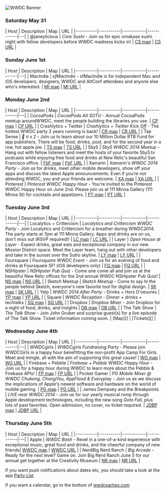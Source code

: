 ![WWDC Banner](https://devimages.apple.com.edgekey.net/wwdc/images/wwdc14-home-branding.png)

### Saturday May 31

| Host | Description |  Map | URL |
|-----------|-----------|------------|------------|---|
| @janeylicious | *Core Sushi* - Join us for epic omakase sushi night with fellow developers before WWDC madness kicks in! | [CS map][] | [CS URL][] |

### Sunday June 1st

| Host | Description |  Map | URL |
|-----------|-----------|------------|------------|---|
| MacIndie | *sfMacIndie* - sfMacIndie is for independent Mac and iOS developers, designers, WWDC and AltConf attendees and anyone else who's interested. | [MI map][] | [MI URL][] |

### Monday June 2nd

| Host | Description |  Map | URL |
|-----------|-----------|------------|------------|---|
| CocoaPods | *CocoaPods Alt SOTU* - Annual CocoaPods meetup aroundWWDC, meet the people building the libraries you use. | [CP map][] | [CP URL][] |
| Crashlytics + Twitter | *Crashlytics + Twitter Kick Off* - The hottest WWDC party 2 years running is back! | [CR map][] | [CR URL][] |
| Tap Sense | * π x 2* - Join us to learn about our 10 Million Dollar RTB Fund for app publishers. There will be food, drinks, pool, and for the second year in a row, hot apple pie. | [TS map][] | [TS URL][] |
| 5by5 | *5by5 WWDC 2014 Meetup* - Hang out with fellow listeners and meet the hosts of your favorite 5by5.tv podcasts while enjoying free food and drinks at New Relic's beautiful San Francisco office. | [FbF map][] | [FbF URL][] |
| Xamarin | *Xamarin's WWDC 2014 Party* - Join us for drinks, meet other mobile developers, show off your apps and discuss the latest Apple announcements.  Even if you’re not attending WWDC, you and your friends are welcome. | [XA map][] | [XA URL][] |
| Pinterest | *Pinterest WWDC Happy Hour* - You're invited to the Pinterest WWDC Happy Hour on June 2nd. Please join us at 111 Minna Gallery (111 Minna St) for cocktails and appetizers.  | [PT map][] | [PT URL][] |

### Tuesday June 3rd

| Host | Description |  Map | URL |
|-----------|-----------|------------|------------|---|
| Localytics + Crittercism | *Localytics and Crittercism WWDC Party* - Join Localytics and Crittercism for a breather during WWDC2014. The party starts at 7pm at 111 Minna Gallery. Apps and drinks are on us, don't miss out (RSVP required)!  | [LC map][] | [LC URL][] |
| Layer | *Open House at Layer* -  Expect drinks, great eats and exceptional company in our new Mission District space. Meet the Layer team, hang out with other developers and take in the sunset over the Sutro skyline. | [LY map][] | [LY URL][] |
| Foursquare | *Foursquare WWDC Event* -  Join us for an evening of food and drinks at Foursquare SF! (iOS developers only) | [FQ map][] | [FQ URL][] |
| NSHipster | *NSHipster Pub Quiz* -  Come one come all and join us at the beautiful New Relic offices for the 2nd annual WWDC NSHipster Pub Quiz! | [NS map][] | [NS URL][] |
| Sketch Meetup | *Sketch Meetup* -  Come to say hi the people behind Sketch, everyone's new favorite tool for digital design. | [SK map][] | [SK URL][] |
| Yelp | *WWDC 2014 After Party* - Drinks + Hors D'oeuvres | [YP map][] | [YP URL][] |
| Square | *WWDC Reception* - Dinner + drinks + techtalks | [SQ map][] | [SQ URL][] |
| Dropbox | *Dropbox Mixer* - Join Dropbox for a night of food, drinks, and insights | [DB map][] | [DB URL][] |
| The Talk Show | *The Talk Show* - Join John Gruber and surprise guest(s) for a live episode of The Talk Show. Ticket information coming soon. | [Map][] | [Tickets][] |


### Wednesday June 4th

| Host | Description |  Map | URL |
|-----------|-----------|------------|------------|---|
| WWDCgirls | *WWDCgirls Fundraising Party* -  Please join WWDCGirls in a happy hour benefitting the non-profit App Camp For Girls. Meet and mingle, all with the aim of supporting this great cause! | [WG map][] | [WG URL][] |
| Firebase + Pebble | *Firebase + Pebble WWDC Happy Hour* - Join us for a happy hour during WWDC to learn more about the Pebble & Firebase APIs! | [FP map][] | [FP URL][] |
| Pocket Gamer | *PG Mobile Mixer @ WWDC Chukong, ChangYou, AppFlood & Everyplay* - Join us as we discuss the implications of Apple's newest software and hardware on the world of mobile gaming. | [PG map][] | [PG URL][] |
| James Dempsey and the Breakpoints | *LIVE near WWDC 2014* -  Join us for our yearly musical romp through Apple development technologies, including the new song *Goto Fail*, plus lots of past favorites. Open admission, no cover, no ticket required. | [JDBP map][] | [JDBP URL][] |

### Thursday June 5th

| Host | Description |  Map | URL |
|-----------|-----------|------------|------------|---|
| Apple | *WWDC Bash* - Revel in a one-of-a-kind experience with exceptional music, great food and drinks, and the cheerful company of new friends| [WWDC map][] | [WWDC URL][] |
| NerdBig Nerd Ranch | *Big Arcade* - Ready for the next level? Game on. Join Big Nerd Ranch June 5 for our annual get together at the Creativity Museum | [NR map][] | [NR URL][] |

If you want push notifications about dates etc, you should take a look at the app [Party List](http://www.wwdcpartylist.com).

If you want a calendar, go to the bottom of [wwdcparties.com](http://wwdcparties.com) 

[SK URL]: http://www.eventbrite.co.uk/e/sketch-meetup-at-wwdc-tickets-11470244811?aff=es2&rank=3
[SK map]: https://maps.google.com/maps?client=safari&oe=UTF-8&q=965+Mission+St+2nd+floor+San+Francisco,+CA+94103&ie=UTF-8&hq=&hnear=0x8085808417ec1621:0x1c57b953828c555d,965+Mission+St,+San+Francisco,+CA+94103&gl=us&ei=Gqx8U4THIOjfsASPxYHIBg&ved=0CCoQ8gEwAA

[MI URL]: http://sfmacindie.com
[MI map]: https://maps.google.com/maps?q=jillian%27s&hl=en&sll=37.784554,-122.404218&sspn=0.011125,0.016115&near=101+4th+St,+Westfield+Metreon,+San+Francisco,+CA+94103&geocode=CVXcktNvp-TaFeeIQAIdbke0-Cn7OG0Nh4CFgDFz6zWZxQGZLQ&hq=jillian%27s&t=m&cid=10296979529953173809&z=16&iwloc=A


[NR URL]: http://www.eventbrite.com/e/big-nerd-ranchs-big-arcade-wwdc-2014-tickets-11390139213
[NR map]: https://maps.google.com/maps?client=safari&q=Children's+Creativity+Museum+221+4th+St+San+Francisco,+CA+94103&ie=UTF-8&ei=qax8U5iLC5XJsQS3koLYAQ&ved=0CAYQ_AUoAQ


[CP URL]: http://www.meetup.com/CocoaPods-SF/events/177557362/
[CP map]: http://maps.google.com/maps?f=q&hl=en&q=645+Harrison+St.+3rd+Floor%2C+San+Francisco%2C+CA%2C+94107%2C+us

[CR URL]: http://try.crashlytics.com/events/wwdc/2014/
[CR map]: http://maps.google.com/maps?f=q&hl=en&q=620%20Jones%20St,%20San%20Francisco%2C+San+Francisco%2C+CA%2C+94107%2C+us

[WG URL]: http://www.eventbrite.com/e/wwdcgirls-fundraising-party-benefitting-app-camp-for-girls-tickets-11611569517?aff=eorg
[WG map]: https://www.google.com/maps/place/New+Relic/@37.791354,-122.393048,17z/data=!3m1!4b1!4m2!3m1!1s0x808f7fd7ea239481:0xd46c50778b436768

[CS URL]: https://www.eventbrite.com/e/core-sushi-tickets-11205175983
[CS map]: http://maps.google.com/maps?f=q&hl=en&q=1651%20W%20Campbell%20Ave%20Campbell,%20CA%2095008%2C+CA%2C+94107%2C+us

[TS URL]: https://www.eventbrite.com/e/tapsense-wwdc-party-x-2-tickets-6910991963
[TS map]: https://www.google.com/maps/preview?client=safari&ie=UTF-8&q=Jillian's&fb=1&gl=us&hq=Jillian's+175+4th+St+San+Francisco,+CA+94103&cid=10296979529953173809&ei=85l8U6-_ObXJsQS17YGYDg&ved=0CJkBEPwSMAo

[FbF URL]: https://www.eventbrite.com/e/5by5-wwdc-2014-meetup-tickets-11485969845
[FbF map]: https://www.google.com/maps/place/New+Relic/@37.791354,-122.393048,17z/data=!3m1!4b1!4m2!3m1!1s0x808f7fd7ea239481:0xd46c50778b436768

[XA URL]: http://www.eventbrite.com/e/xamarins-wwdc-2014-party-tickets-11626791045
[XA map]: https://goo.gl/maps/lFAZr

[PT URL]: http://pinterestwwdchappyhour.splashthat.com/
[PT map]: https://www.google.com/maps/place/111+Minna+Gallery/@37.787322,-122.399412,17z/data=!3m1!4b1!4m2!3m1!1s0x8085807d3194cce1:0xb55875af8c0ca88b

[LY URL]: https://www.eventbrite.com/e/open-house-at-layer-during-wwdc-tickets-11484732143
[LY map]: https://www.google.com/maps/place/470+Alabama+St/@37.763261,-122.412559,17z/data=!3m1!4b1!4m2!3m1!1s0x808f7e3074359e0f:0x710aa5eaaf53cd94

[FP URL]: http://www.eventbrite.com/e/firebase-pebble-wwdc-happy-hour-tickets-11573443481
[FP map]: https://goo.gl/maps/2osBE

[FQ map]: https://www.google.com/maps/place/363+Clementina+St/@37.7812785,-122.4029443,17z/data=!3m1!4b1!4m2!3m1!1s0x80858080c7950bf5:0x5b2ee88de0b440af
[FQ URL]: https://www.eventbrite.com/e/foursquare-wwdc-event-tickets-11625679721

[NS URL]: https://www.eventbrite.com/e/nshipster-pub-quiz-wwdc-2014-tickets-11306707667
[NS map]: https://goo.gl/maps/rkTJf

[PG URL]: http://www.eventbrite.co.uk/e/pg-mobile-mixer-wwdc-chukong-changyou-appflood-everyplay-tickets-10286490169
[PG map]: https://www.google.de/maps/place/Vessel/@37.788941,-122.406704,17z/data=!3m1!4b1!4m2!3m1!1s0x8085808936875e21:0x2d8bfdc0fdc8ae35

[WWDC URL]: https://developer.apple.com/wwdc/schedule/events/
[WWDC map]: https://www.google.com/maps/preview?client=safari&q=750+howard+street+94103&ie=UTF-8&hq=&hnear=0x808580876a59eefb:0xf5aee847734859a9,750+Howard+St,+San+Francisco,+CA+94103&gl=us&ei=HpV8U_R876-xBL6agMAN&ved=0CCsQ8gEwAA"

[YP URL]: http://www.eventbrite.com/e/yelp-wwdc-2014-after-party-tickets-11548049527
[YP map]: https://www.google.com/maps/place/140+New+Montgomery+St/@37.7866643,-122.3997737,17z/data=!3m1!4b1!4m2!3m1!1s0x808580886865b1a7:0x3854c9a3952ea14b

[JDBP URL]: http://jamesdempsey.net/live-near-wwdc-2014
[JDBP map]: https://www.google.com/maps/place/50+Mason+Social+House/@37.784021,-122.409133,17z/data=!3m1!4b1!4m2!3m1!1s0x808580859a9c3337:0xd910502878a32755

[SQ map]: https://www.google.com/maps/place/Square,+Inc./@37.775605,-122.418182,17z/data=!3m1!4b1!4m2!3m1!1s0x80858081cea671ed:0xd5bf34d238e93767
[SQ URL]: https://guestlistapp.com/events/253398

[DB map]: https://www.google.de/maps/place/Impact+Hub+Bay+Area/@37.757068,-122.388045,17z/data=!3m1!4b1!4m2!3m1!1s0x808f7fba39f659c7:0x2f0d3629e5479ecf
[DB URL]: https://dropboxmixer.splashthat.com

[LC map]: https://www.google.com/maps/place/111+Minna+St/@37.7873536,-122.3993992,17z/data=!3m1!4b1!4m2!3m1!1s0x8085807d31e96213:0x76427a434faff838
[LC URL]: http://go.localytics.com/WWDC_2014_Localytics_Registrations.html

